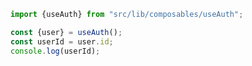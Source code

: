 <!--- NOTE: use following code to access user and userId-->

```javascript
import {useAuth} from "src/lib/composables/useAuth";

const {user} = useAuth();
const userId = user.id;
console.log(userId);
```
